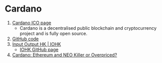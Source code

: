 Cardano
=======

1. [Cardano ICO page](https://www.cardanohub.org/en/home/)
    - Cardano is a decentralised public blockchain and cryptocurrency project and is fully open source.
2. [GitHub code](https://github.com/input-output-hk/cardano-sl/)
3. [Input Output HK | IOHK](https://iohk.io/)
    - [IOHK GitHub page](https://github.com/input-output-hk)
4. [Cardano: Ethereum and NEO Killer or Overpriced?](https://hackernoon.com/cardano-ethereum-and-neo-killer-or-overhyped-and-overpriced-8fcd5f8abcdf)
